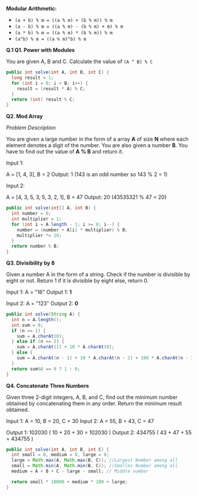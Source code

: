 **Modular Arithmetic:**
- `(a + b) % m = ((a % m) + (b % m)) % m`
- `(a - b) % m = ((a % m) - (b % m) + m) % m`
- `(a * b) % m = ((a % m) * (b % m)) % m`
- `(a^b) % m = ((a % m)^b) % m`

**Q.1 Q1. Power with Modules**

You are given A, B and C. Calculate the value of `(A ^ B) % C`
```java
public int solve(int A, int B, int C) {
  long result = 1;
  for (int i = 0; i < B; i++) {
    result = (result * A) % C;
  }
  return (int) result % C;
}
```
**Q2. Mod Array**

_Problem Description_

You are given a large number in the form of a array **A** of size **N** where each element denotes a digit of the number.
You are also given a number **B**. You have to find out the value of **A % B** and return it.

Input 1:

A = [1, 4, 3], B = 2
Output: 1 (143 is an odd number so 143 % 2 = 1)

Input 2:

A = [4, 3, 5, 3, 5, 3, 2, 1], B = 47
Output: 20 (43535321 % 47 = 20)

```java
public int solve(int[] A, int B) {
  int number = 0;
  int multiplier = 1;
  for (int i = A.length - 1; i >= 0; i--) {
    number = (number + A[i] * multiplier) % B;
    multiplier *= 10;
  }
  return number % B;
}
```
**Q3. Divisibility by 8**

Given a number A in the form of a string. Check if the number is divisible by eight or not.
Return 1 if it is divisible by eight else, return 0.

Input 1: A = "16"
Output 1: **1**

Input 2: A = "123"
Output 2: **0**

```java
public int solve(String A) {
  int n = A.length();
  int sum = 0;
  if (n == 1) {
    sum = A.charAt(0);
  } else if (n == 2) {
    sum = A.charAt(1) + 10 * A.charAt(0);
  } else {
    sum = A.charAt(n - 1) + 10 * A.charAt(n - 2) + 100 * A.charAt(n - 3);
  }
  return sum%8 == 0 ? 1 : 0;
}
```
**Q4. Concatenate Three Numbers**

Given three 2-digit integers, A, B, and C, find out the minimum number obtained by concatenating them in any order. Return the minimum result obtained.

Input 1: A = 10, B = 20, C = 30
Input 2: A = 55, B = 43, C = 47 

Output 1: 102030 ( 10 + 20 + 30 = 102030 )
Output 2: 434755 ( 43 + 47 + 55 = 434755 )

```java
public int solve(int A, int B, int C) {
  int small = 0, medium = 0, large = 0;
  large = Math.max(A, Math.max(B, C)); //Largest Number among all
  small = Math.min(A, Math.min(B, C)); //Smalles Number among all
  medium = A + B + C - large - small; // Middle number

  return small * 10000 + medium * 100 + large;
}
```
